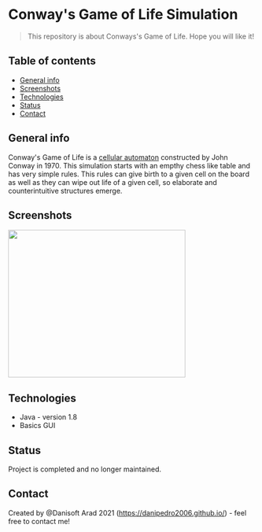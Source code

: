 # Conway's Game of Life Simulation
> This repository is about Conways's Game of Life. Hope you will like it!

## Table of contents
* [General info](#general-info)
* [Screenshots](#screenshots)
* [Technologies](#technologies)
* [Status](#status)
* [Contact](#contact)

## General info
Conway's Game of Life is a [cellular automaton](https://en.wikipedia.org/wiki/Cellular_automaton) constructed by John Conway in 1970. This simulation starts with an empthy chess like table and has very simple rules. This rules can give birth to a given cell on the board as well as they can wipe out life of a given cell, so elaborate and counterintuitive structures emerge.

## Screenshots
<img src=https://github.com/danipedro2006/Conway-s-Game-of-Life-Simulation/blob/default/LifeGameSimulation/2IHwAM48Mm.gif width="360" height="300">  

## Technologies
* Java - version 1.8
* Basics GUI

## Status
Project is completed and no longer maintained. 

## Contact
Created by @Danisoft Arad 2021 (https://danipedro2006.github.io/) - feel free to contact me!

